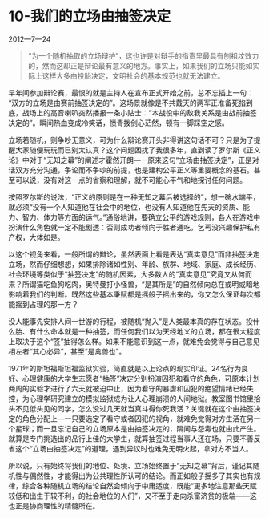 # 10-我们的立场由抽签决定

2012—7—24

> “为一个随机抽取的立场辩护”，这也许是对辩手的指责里最具有刨祖坟效力的，然而这却正是辩论最有意义的地方。事实上，如果我们的立场只能如实际上这样大多由投胎决定，文明社会的基本规范也就无法建立。

早年间参加辩论赛，最恨的就是主持人在宣布正式开始之前，总不忘插上一句： “双方的立场是由赛前抽签决定的”。这场景就像是不共戴天的两军正准备死掐到底，战场上的高音喇叭突然播报一条小贴士：“本战役中的敌我关系是由战前抽签决定的”。瞬间热血变成冷笑话，愤青拨剑心茫然，顿有一脚踩空之感。

立场若随机，则争吵无意义，可为什么辩论赛开头非得讲这句话不可？只是为了提醒大家随便玩玩而已别太认真？这个问题困扰了我很多年，直到读了罗尔斯《正义论》中对于“无知之幕”的阐述才霍然开朗—一原来这句“立场由抽签决定”，正是对话双方充分沟通，争论而不争吵的前提，也是建构公平正义等重要概念的基石。甚至可以说，没有对这一点的省察和理解，就不可能心平气和地探讨任何问题。

按照罗尔斯的说法，“正义的原则是在一种无知之幕后被选择的”，想一碗水端平，就必须“没有一个人知道他在社会中的地位，也没有人知道他在先天的资质、能力、智力、体力等方面的运气。”通俗地讲，要确立公平的游戏规则，各人在游戏中扮演什么角色就一定不能剧透：否则成功者倾向于胜者通吃，乞丐没兴趣保护私有产权，大体如是。

以这个视角来看，一般所谓的辩论，虽然表面上看是表达“真实意见”而非抽签决定立场，然而仔细想想，如果排除诸如性别、年龄、族群、地域、家庭、成长经历、社会环境等类似于“抽签决定”的随机因素，大多数人的“真实意见”究竟又从何而来？所谓猫吃鱼狗吃肉，奥特曼打小怪兽，“是其所是”的自然倾向总在或明或暗地影响着我们的判断。既然这些基本秉赋都是摇般子摇出来的，你又怎么保证每次都能摇到占理的那一方？

没人能事先安排人间一世游的行程，被随机“抛入”是人类最本真的存在状态。投什么胎、有什么命本就是一种抽签，而任何我们以为天经地义的立场，都在很大程度上取决于这个“签”抽得怎么样。如果不能意识到这一点，就难免会觉得与自己意见相左者“其心必异”，甚至“是禽兽也”。

1971年的斯坦福斯坦福监狱实验，简直就是以上论点的现实印证。24名行为良好、心理健康的大学生志愿者“抽签”决定分别扮演囚犯和看守的角色，可原本计划两周的实验才进行了六天就被迫中止，因为看守的暴虐和囚犯的绝望情绪已经失控，为心理学研究建立的模拟监狱成为让人心理崩溃的人间地狱。教室图书馆里拾头不见低头见的同学，怎么没过几天就当真斗得你死我活？关键就在这个由抽签决定的角色分配上—一只要选定了看守或者囚犯的视角，就难免觉得对方生活在另一个星球；而一旦忘记自己的立场原本是由抽签决定的，隔阖与怨毒也就由此产生。就算是专门挑选出的品行上佳的大学生，就算抽签过程当事人还在场，只要不善反省这个“立场由抽签决定”的道理，遇到异议时也难免无明火起，拿对方不当人。

所以说，只有始终将我们的地位、处境、立场始终置于“无知之幕”背后，谨记其随机性与偶然性，才能得出为公共理性所认可的结论。而正如般子摇多了其实也有规律，综合各种随机立场的结论自然会倾向于中庸适度，既能“更多地注意那些天赋较低和出生于较不利，的社会地位的人们”，又不至于走向杀富济贫的极端——这也正是协商理性的精髓所在。